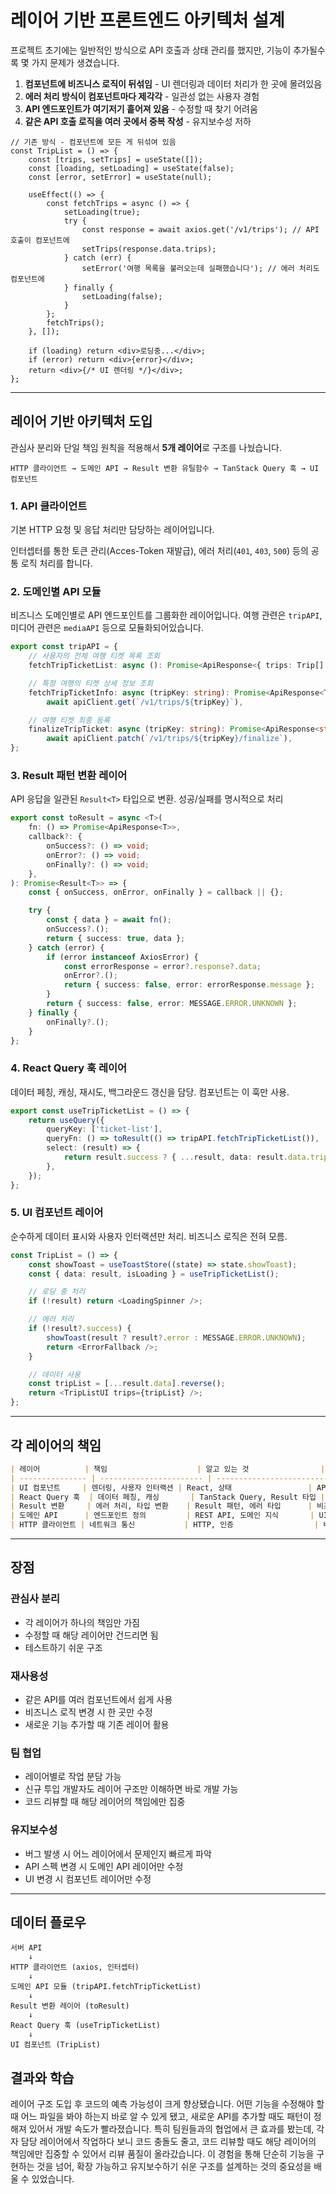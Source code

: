 # 레이어 기반 프론트엔드 아키텍처 설계

프로젝트 초기에는 일반적인 방식으로 API 호출과 상태 관리를 했지만, 기능이 추가될수록 몇 가지 문제가 생겼습니다.

1. **컴포넌트에 비즈니스 로직이 뒤섞임** - UI 렌더링과 데이터 처리가 한 곳에 몰려있음
2. **에러 처리 방식이 컴포넌트마다 제각각** - 일관성 없는 사용자 경험
3. **API 엔드포인트가 여기저기 흩어져 있음** - 수정할 때 찾기 어려움
4. **같은 API 호출 로직을 여러 곳에서 중복 작성** - 유지보수성 저하

```tsx
// 기존 방식 - 컴포넌트에 모든 게 뒤섞여 있음
const TripList = () => {
    const [trips, setTrips] = useState([]);
    const [loading, setLoading] = useState(false);
    const [error, setError] = useState(null);

    useEffect(() => {
        const fetchTrips = async () => {
            setLoading(true);
            try {
                const response = await axios.get('/v1/trips'); // API 호출이 컴포넌트에
                setTrips(response.data.trips);
            } catch (err) {
                setError('여행 목록을 불러오는데 실패했습니다'); // 에러 처리도 컴포넌트에
            } finally {
                setLoading(false);
            }
        };
        fetchTrips();
    }, []);

    if (loading) return <div>로딩중...</div>;
    if (error) return <div>{error}</div>;
    return <div>{/* UI 렌더링 */}</div>;
};
```

---

## 레이어 기반 아키텍처 도입

관심사 분리와 단일 책임 원칙을 적용해서 **5개 레이어**로 구조를 나눴습니다.

```
HTTP 클라이언트 → 도메인 API → Result 변환 유틸함수 → TanStack Query 훅 → UI 컴포넌트
```

### 1. API 클라이언트

기본 HTTP 요청 및 응답 처리만 담당하는 레이어입니다.

인터셉터를 통한 토큰 관리(Acces-Token 재발급), 에러 처리(`401`, `403`, `500`) 등의 공통 로직 처리를 합니다.

### 2. 도메인별 API 모듈

비즈니스 도메인별로 API 엔드포인트를 그룹화한 레이어입니다. 여행 관련은 `tripAPI`, 미디어 관련은 `mediaAPI` 등으로 모듈화되어있습니다.

```ts
export const tripAPI = {
    // 사용자의 전체 여행 티켓 목록 조회
    fetchTripTicketList: async (): Promise<ApiResponse<{ trips: Trip[] }>> => await apiClient.get(`/v1/trips`),

    // 특정 여행의 티켓 상세 정보 조회
    fetchTripTicketInfo: async (tripKey: string): Promise<ApiResponse<Trip>> =>
        await apiClient.get(`/v1/trips/${tripKey}`),

    // 여행 티켓 최종 등록
    finalizeTripTicket: async (tripKey: string): Promise<ApiResponse<string>> =>
        await apiClient.patch(`/v1/trips/${tripKey}/finalize`),
};
```

### 3. Result 패턴 변환 레이어

API 응답을 일관된 `Result<T>` 타입으로 변환. 성공/실패를 명시적으로 처리

```ts
export const toResult = async <T>(
    fn: () => Promise<ApiResponse<T>>,
    callback?: {
        onSuccess?: () => void;
        onError?: () => void;
        onFinally?: () => void;
    },
): Promise<Result<T>> => {
    const { onSuccess, onError, onFinally } = callback || {};

    try {
        const { data } = await fn();
        onSuccess?.();
        return { success: true, data };
    } catch (error) {
        if (error instanceof AxiosError) {
            const errorResponse = error?.response?.data;
            onError?.();
            return { success: false, error: errorResponse.message };
        }
        return { success: false, error: MESSAGE.ERROR.UNKNOWN };
    } finally {
        onFinally?.();
    }
};
```

### 4. React Query 훅 레이어

데이터 페칭, 캐싱, 재시도, 백그라운드 갱신을 담당. 컴포넌트는 이 훅만 사용.

```ts
export const useTripTicketList = () => {
    return useQuery({
        queryKey: ['ticket-list'],
        queryFn: () => toResult(() => tripAPI.fetchTripTicketList()),
        select: (result) => {
            return result.success ? { ...result, data: result.data.trips } : result;
        },
    });
};
```

### 5. UI 컴포넌트 레이어

순수하게 데이터 표시와 사용자 인터랙션만 처리. 비즈니스 로직은 전혀 모름.

```ts
const TripList = () => {
    const showToast = useToastStore((state) => state.showToast);
    const { data: result, isLoading } = useTripTicketList();

    // 로딩 중 처리
    if (!result) return <LoadingSpinner />;

    // 에러 처리
    if (!result?.success) {
        showToast(result ? result?.error : MESSAGE.ERROR.UNKNOWN);
        return <ErrorFallback />;
    }

    // 데이터 사용
    const tripList = [...result.data].reverse();
    return <TripListUI trips={tripList} />;
};
```

---

## 각 레이어의 책임

```markdown
| 레이어          | 책임                    | 알고 있는 것                | 모르는 것                     |
| --------------- | ----------------------- | --------------------------- | ----------------------------- |
| UI 컴포넌트     | 렌더링, 사용자 인터랙션 | React, 상태                 | API 엔드포인트, 비즈니스 로직 |
| React Query 훅  | 데이터 페칭, 캐싱       | TanStack Query, Result 타입 | HTTP 통신, 서버 구조          |
| Result 변환     | 에러 처리, 타입 변환    | Result 패턴, 에러 타입      | 비즈니스 로직                 |
| 도메인 API      | 엔드포인트 정의         | REST API, 도메인 지식       | UI 상태, 캐싱                 |
| HTTP 클라이언트 | 네트워크 통신           | HTTP, 인증                  | 비즈니스 도메인               |
```

---

## 장점

### 관심사 분리

- 각 레이어가 하나의 책임만 가짐
- 수정할 때 해당 레이어만 건드리면 됨
- 테스트하기 쉬운 구조

### 재사용성

- 같은 API를 여러 컴포넌트에서 쉽게 사용
- 비즈니스 로직 변경 시 한 곳만 수정
- 새로운 기능 추가할 때 기존 레이어 활용

### 팀 협업

- 레이어별로 작업 분담 가능
- 신규 투입 개발자도 레이어 구조만 이해하면 바로 개발 가능
- 코드 리뷰할 때 해당 레이어의 책임에만 집중

### 유지보수성

- 버그 발생 시 어느 레이어에서 문제인지 빠르게 파악
- API 스펙 변경 시 도메인 API 레이어만 수정
- UI 변경 시 컴포넌트 레이어만 수정

---

## 데이터 플로우

```text
서버 API
    ↓
HTTP 클라이언트 (axios, 인터셉터)
    ↓
도메인 API 모듈 (tripAPI.fetchTripTicketList)
    ↓
Result 변환 레이어 (toResult)
    ↓
React Query 훅 (useTripTicketList)
    ↓
UI 컴포넌트 (TripList)
```

## 결과와 학습

레이어 구조 도입 후 코드의 예측 가능성이 크게 향상됐습니다. 어떤 기능을 수정해야 할 때 어느 파일을 봐야 하는지 바로 알 수 있게 됐고, 새로운 API를 추가할 때도 패턴이 정해져 있어서 개발 속도가 빨라졌습니다.
특히 팀원들과의 협업에서 큰 효과를 봤는데, 각자 담당 레이어에서 작업하다 보니 코드 충돌도 줄고, 코드 리뷰할 때도 해당 레이어의 책임에만 집중할 수 있어서 리뷰 품질이 올라갔습니다.
이 경험을 통해 단순히 기능을 구현하는 것을 넘어, 확장 가능하고 유지보수하기 쉬운 구조를 설계하는 것의 중요성을 배울 수 있었습니다.
